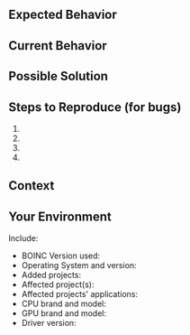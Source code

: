 <!--- Provide a general summary of the issue in the Title above -->
 
## Expected Behavior
<!--- If you're describing a bug, tell us what should happen -->
<!--- If you're suggesting a change/improvement, tell us how it should work -->
 
## Current Behavior
<!--- If describing a bug, tell us what happens instead of the expected behavior -->
<!--- If suggesting a change/improvement, explain the difference from current behavior -->
 
## Possible Solution
<!--- Not obligatory, but suggest a fix/reason for the bug, -->
<!--- or ideas how to implement the addition or change -->
 
## Steps to Reproduce (for bugs)
<!--- Provide a link to a live example, or an unambiguous set of steps to -->
<!--- reproduce this bug. Include code to reproduce, or add an image file. -->
1.
2.
3.
4.
 
## Context
<!--- How has this issue affected you? What are you trying to accomplish? -->
<!--- Providing context helps us come up with a solution that is most useful in the real world -->
 
## Your Environment
<!--- Include as many relevant details about the environment you experienced the bug in -->
Include:
* BOINC Version used:
* Operating System and version:
* Added projects:
* Affected project(s):
* Affected projects' applications:
* CPU brand and model: 
* GPU brand and model:
* Driver version:
